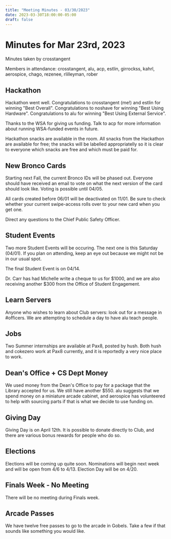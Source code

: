 ```yaml
---
title: "Meeting Minutes - 03/30/2023"
date: 2023-03-30T18:00:00-05:00
draft: false
---
```


# Minutes for Mar 23rd, 2023

Minutes taken by crosstangent

Members in attendance: crosstangent, alu, acp, estlin, girrockss, kahrl, aerospice, chago, rezenee, rlilleyman, rober

## Hackathon

Hackathon went well. Congratulations to crosstangent (me!) and estlin for winning "Best Overall". Congratulations to noshave for winning "Best Using Hardware". Congratulations to alu for winning "Best Using External Service".

Thanks to the WSA for giving us funding. Talk to acp for more information about running WSA-funded events in future.

Hackathon snacks are available in the room. All snacks from the Hackathon are available for free; the snacks will be labelled appropriatelly so it is clear to everyone which snacks are free and which must be paid for.

## New Bronco Cards

Starting next Fall, the current Bronco IDs will be phased out. Everyone should have received an email to vote on what the next version of the card should look like. Voting is possible until 04/05.

All cards created before 06/01 will be deactivated on 11/01. Be sure to check whether your current swipe-access rolls over to your new card when you get one.

Direct any questions to the Chief Public Safety Officer.

## Student Events

Two more Student Events will be occuring. The next one is this Saturday (04/01). If you plan on attending, keep an eye out because we might not be in our usual spot.

The final Student Event is on 04/14.

Dr. Carr has had Michelle write a cheque to us for $1000, and we are also receiving another $300 from the Office of Student Engagement.

## Learn Servers

Anyone who wishes to learn about Club servers: look out for a message in #officers. We are attempting to schedule a day to have alu teach people.

## Jobs

Two Summer internships are available at Pax8, posted by hush. Both hush and cokezero work at Pax8 currently, and it is reportedly a very nice place to work.

## Dean's Office + CS Dept Money

We used money from the Dean's Office to pay for a package that the Library accepted for us. We still have another $550. alu suggests that we spend money on a miniature arcade cabinet, and aerospice has volunteered to help with sourcing parts if that is what we decide to use funding on.

## Giving Day

Giving Day is on April 12th. It is possible to donate directly to Club, and there are various bonus rewards for people who do so.

## Elections

Elections will be coming up quite soon. Nominations will begin next week and will be open from 4/6 to 4/13. Election Day will be on 4/20.

## Finals Week - No Meeting

There will be no meeting during Finals week.

## Arcade Passes

We have twelve free passes to go to the arcade in Gobels. Take a few if that sounds like something you would like.